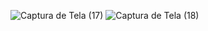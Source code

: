 ![Captura de Tela (17)](https://github.com/user-attachments/assets/fa4fa1c3-cc75-4c63-8ffd-3254edbb6c8a)
![Captura de Tela (18)](https://github.com/user-attachments/assets/1f564076-6c4c-44f6-b371-9a69c4c4179f)
